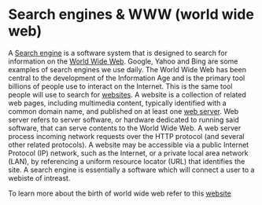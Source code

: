 
# Search engines & WWW (world wide web)
  A [Search engine](https://en.wikipedia.org/wiki/Web_search_engine) is a software system that is designed to search for information on the [World Wide Web](https://en.wikipedia.org/wiki/World_Wide_Web). Google, Yahoo and Bing are some examples of search engines we use daily. The World Wide Web has been central to the development of the Information Age and is the primary tool billions of people use to interact on the Internet. This is the same tool people will use to search for [websites](https://en.wikipedia.org/wiki/Website). A website is a collection of related web pages, including multimedia content, typically identified with a common domain name, and published on at least one [web server](https://en.wikipedia.org/wiki/Web_server). Web server refers to server software, or hardware dedicated to running said software, that can serve contents to the World Wide Web. A web server process incoming network requests over the HTTP protocol (and several other related protocols). A website may be accessible via a public Internet Protocol (IP) network, such as the Internet, or a private local area network (LAN), by referencing a uniform resource locator (URL) that identifies the site. A search engine is essentially a software which will connect a user to a webiste of intreast. 


To learn more about the birth of world wide web refer to this [website](http://home.web.cern.ch/topics/birth-web)   
